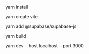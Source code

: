 
yarn install

yarn create vite

yarn add @supabase/supabase-js

yarn build

yarn dev --host localhost --port 3000
